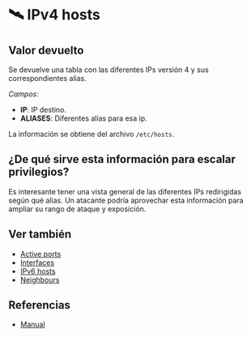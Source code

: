 # 🛰️ IPv4 hosts

## Valor devuelto
Se devuelve una tabla con las diferentes IPs versión 4 y sus correspondientes alias.

*Campos*:
- **IP**: IP destino.
- **ALIASES**: Diferentes alias para esa ip.

La información se obtiene del archivo `/etc/hosts`.

## ¿De qué sirve esta información para escalar privilegios?
Es interesante tener una vista general de las diferentes IPs redirigidas según qué alias. Un atacante podría aprovechar esta información para ampliar su rango de ataque y exposición.

## Ver también
- [Active ports](ports)
- [Interfaces](interfaces)
- [IPv6 hosts](ipv6)
- [Neighbours](neighbours)

## Referencias
- [Manual](https://man7.org/linux/man-pages/man5/hosts.5.html)